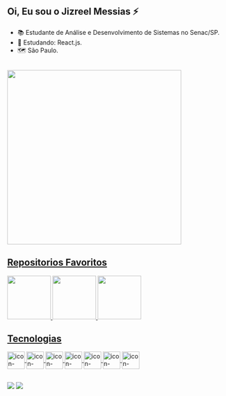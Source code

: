  ## Oi, Eu sou o Jizreel Messias ⚡
 
- 📚 Estudante de Análise e Desenvolvimento de Sistemas no Senac/SP.
- 🌱 Estudando: React.js.
- 🗺️ São Paulo.

<br>
<div>
 <a href="https://github.com/JizreelMess">
   <img height="400em" src="https://github-readme-stats.vercel.app/api/top-langs/?username=JizreelMess&langs_count=8&theme=blueberry"/>
  
  ## Repositorios Favoritos

   <img height="100em"  src="https://github-readme-stats.vercel.app/api/pin/?username=JizreelMess&repo=Pets-Proprietaire&theme=blueberry"/>
   <img height="100em"  src="https://github-readme-stats.vercel.app/api/pin/?username=JizreelMess&repo=Ilhadacaveira&theme=blueberry"/>
  <img height="100em"  src="https://github-readme-stats.vercel.app/api/pin/?username=JizreelMess&repo=Prototipo-PII&theme=blueberry"/>
</div>
 

  ## Tecnologias
 
 
 <div style="display" inline_block> 
  
 <img align="center" height="40" width="40" alt="icon-Java" src="https://cdn.jsdelivr.net/gh/devicons/devicon/icons/java/java-original.svg"/>

<img  align="center" height="40" width="40" alt="icon-JavaScript"  src="https://cdn.jsdelivr.net/gh/devicons/devicon/icons/javascript/javascript-original.svg" />
  
<img align="center" height="40" width="40" alt="icon-Html" src="https://cdn.jsdelivr.net/gh/devicons/devicon/icons/html5/html5-original.svg" />
          
 <img align="center" height="40" width="40" alt="icon-Css" src="https://cdn.jsdelivr.net/gh/devicons/devicon/icons/css3/css3-original.svg" />         
  
<img  align="center" height="40" width="40" alt="icon-React" src="https://cdn.jsdelivr.net/gh/devicons/devicon/icons/react/react-original-wordmark.svg" />
 
<img align="center" height="40" width="40" alt="icon-MySql" src="https://cdn.jsdelivr.net/gh/devicons/devicon/icons/mysql/mysql-original-wordmark.svg" />
    
<img align="center" height="40" width="40" alt="icon-Node.Js" src="https://cdn.jsdelivr.net/gh/devicons/devicon/icons/nodejs/nodejs-plain.svg"/>
  
 </div>
 
 ## 
 
 <div>
  <a href="https://github.com/JizreelMess"> <img src="https://img.shields.io/badge/GitHub-100000?style=for-the-badge&logo=github&logoColor=white" /></a>
   <a href="https://www.linkedin.com/in/jizreel-messias-9b4176138/"> 
    <img src="https://img.shields.io/badge/LinkedIn-0077B5?style=for-the-badge&logo=linkedin&logoColor=white" /></a>
 </div>


